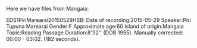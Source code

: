 Here we have files from Mangaia:

EDS1PiriMarearai20150529HSB: Date of recording:2015-05-29 Speaker:Piri Tupuna Marearai Gender:F Approximate age:60 Island of origin:Mangaia Topic:Reading Passage Duration:8'32'' (DOB 1955). Manually corrected: 00:00 - 03:02. (182 seconds).
